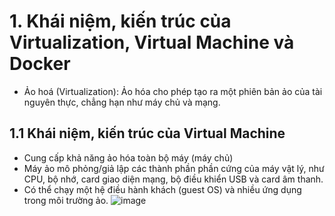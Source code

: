 # **1. Khái niệm, kiến trúc của Virtualization, Virtual Machine và Docker**
- Ảo hoá (Virtualization): Ảo hóa cho phép tạo ra một phiên bản ảo của tài nguyên thực, chẳng hạn như máy chủ và mạng. 
## **1.1 Khái niệm, kiến trúc của Virtual Machine**
- Cung cấp khả năng ảo hóa toàn bộ máy (máy chủ)
- Máy ảo mô phỏng/giả lập các thành phần phần cứng của máy vật lý, như CPU, bộ nhớ, card giao diện mạng, bộ điều khiển USB và card âm thanh.
- Có thể chạy một hệ điều hành khách (guest OS) và nhiều ứng dụng trong môi trường ảo.
![image](https://github.com/hynhdih/Training_OM/assets/82271913/6b71a71c-b3d6-48a0-bd36-07a864a99e69)
